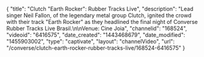 {
    "title": "Clutch \"Earth Rocker\": Rubber Tracks Live",
    "description": "Lead singer Neil Fallon, of the legendary metal group Clutch, ignited the crowd with their track \"Earth Rocker\" as they headlined the final night of Converse Rubber Tracks Live Brasil.\n\nVenue: Cine Joia",
    "channelid": "168524",
    "videoid": "6416575",
    "date_created": "1443468679",
    "date_modified": "1455903002",
    "type": "captivate",
    "layout": "channelVideo",
    "url": "\/converse\/clutch-earth-rocker-rubber-tracks-live\/168524-6416575"
}